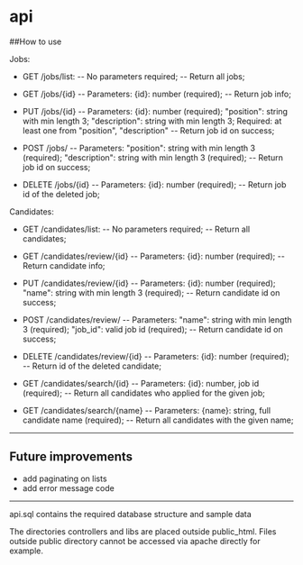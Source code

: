 # api

##How to use

Jobs:

- GET /jobs/list: 
-- No parameters required; 
-- Return all jobs;

- GET /jobs/{id}
-- Parameters: {id}: number (required);
-- Return job info;

- PUT /jobs/{id}
-- Parameters: {id}: number (required);
               "position": string with min length 3;
               "description": string with min length 3;
               Required: at least one from "position", "description"
-- Return job id on success;

- POST /jobs/
-- Parameters: "position": string with min length 3 (required);
               "description": string with min length 3 (required);
-- Return job id on success;

- DELETE /jobs/{id}
-- Parameters: {id}: number (required);
-- Return job id of the deleted job;

Candidates:

- GET /candidates/list: 
-- No parameters required; 
-- Return all candidates;

- GET /candidates/review/{id}
-- Parameters: {id}: number (required);
-- Return candidate info;

- PUT /candidates/review/{id}
-- Parameters: {id}: number (required);
               "name": string with min length 3 (required);
-- Return candidate id on success;

- POST /candidates/review/
-- Parameters: "name": string with min length 3 (required);
               "job_id": valid job id (required);
-- Return candidate id on success;

- DELETE /candidates/review/{id}
-- Parameters: {id}: number (required);
-- Return id of the deleted candidate;

- GET /candidates/search/{id}
-- Parameters: {id}: number, job id (required);
-- Return all candidates who applied for the given job;

- GET /candidates/search/{name}
-- Parameters: {name}: string, full candidate name (required);
-- Return all candidates with the given name;
--------------------------------------------------------------------------

## Future improvements

- add paginating on lists
- add error message code
--------------------------------------------------------------------------

api.sql contains the required database structure and sample data 

The directories controllers and libs are placed outside public_html. 
Files outside public directory cannot be accessed via apache directly for example.